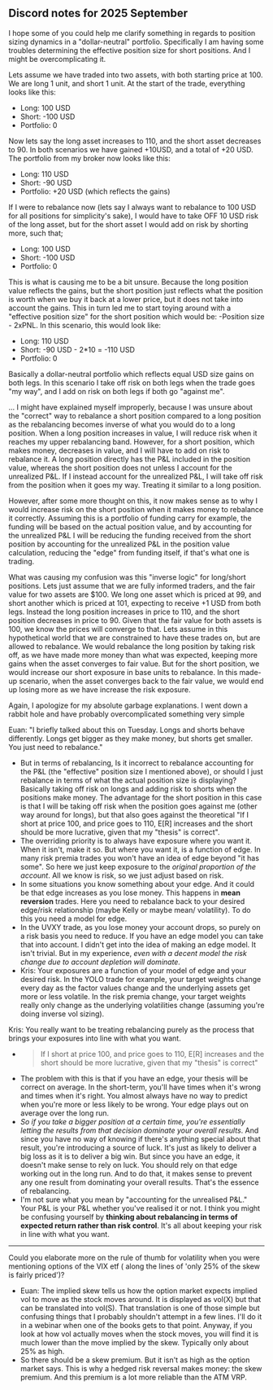 ## Discord notes for 2025 September

I hope some of you could help me clarify something in regards to position sizing dynamics in a "dollar-neutral" portfolio. Specifically I am having some troubles determining the effective position size for short positions. And I might be overcomplicating it.

Lets assume we have traded into two assets, with both starting price at 100. We are long 1 unit, and short 1 unit.  At the start of the trade, everything looks like this:
- Long: 100 USD
- Short: -100 USD
- Portfolio: 0

Now lets say the long asset increases to 110, and the short asset decreases to 90. In both scenarios we have gained +10USD, and a total of +20 USD. The portfolio from my broker now looks like this:
- Long: 110 USD
- Short: -90 USD
- Portfolio: +20 USD (which reflects the gains)

If I were to rebalance now (lets say I always want to rebalance to 100 USD for all positions for simplicity's sake), I would have to take OFF 10 USD risk of the long asset, but for the short asset I would add on risk by shorting more, such that;
- Long: 100 USD
- Short: -100 USD
- Portfolio: 0

This is what is causing me to be a bit unsure. Because the long position value reflects the gains, but the short position just reflects what the position is worth when we buy it back at a lower price, but it does not take into account the gains. This in turn led me to start toying around with a "effective position size" for the short position which would be: -Position size - 2xPNL. In this scenario, this would look like:
- Long: 110 USD
- Short: -90 USD - 2*10 = -110 USD
- Portfolio: 0

Basically a dollar-neutral portfolio which reflects equal USD size gains on both legs. In this scenario I take off risk on both legs when the trade goes "my way", and I add on risk on both legs if both go "against me".

... I might have explained myself improperly, because I was unsure about the "correct" way to rebalance a short position compared to a long position as the rebalancing becomes inverse of what you would do to a long position. When a long position increases in value, I will reduce risk when it reaches my upper rebalancing band. However, for a short position, which makes money, decreases in value, and I will have to add on risk to rebalance it. A long position directly has the P&L included in the position value, whereas the short position does not unless I account for the unrealized P&L. If I instead account for the unrealized P&L, I will take off risk from the position when it goes my way. Treating it similar to a long position.

However, after some more thought on this, it now makes sense as to why I would increase risk on the short position when it makes money to rebalance it correctly. Assuming this is a portfolio of funding carry for example, the funding will be based on the actual position value, and by accounting for the unrealized P&L I will be reducing the funding received from the short position by accounting for the unrealized P&L in the position value calculation, reducing the "edge" from funding itself, if that's what one is trading.

What was causing my confusion was this "inverse logic" for long/short positions. Lets just assume that we are fully informed traders, and the fair value for two assets are $100. We long one asset which is priced at 99, and short another which is priced at 101, expecting to receive +1 USD from both legs. Instead the long position increases in price to 110, and the short position decreases in price to 90. Given that the fair value for both assets is 100, we know the prices will converge to that. Lets assume in this hypothetical world that we are constrained to have these trades on, but are allowed to rebalance. We would rebalance the long position by taking risk off, as we have made more money than what was expected, keeping more gains when the asset converges to fair value. But for the short position, we would increase our short exposure in base units to rebalance. In this made-up scenario, when the asset converges back to the fair value, we would end up losing more as we have increase the risk exposure.

Again, I apologize for my absolute garbage explanations. I went down a rabbit hole and have probably overcomplicated something very simple 

Euan: "I briefly talked about this on Tuesday. Longs and shorts behave differently. Longs get bigger as they make money, but shorts get smaller. You just need to rebalance."
- But in terms of rebalancing, Is it incorrect to rebalance accounting for the P&L (the "effective" position size I mentioned above), or should I just rebalance in terms of what the actual position size is displaying? Basically taking off risk on longs and adding risk to shorts when the positions make money. The advantage for the short position in this case is that I will be taking off risk when the position goes against me (other way around for longs), but that also goes against the theoretical "If I short at price 100, and price goes to 110, E[R] increases and the short should be more lucrative, given that my "thesis" is correct".
- The overriding priority is to always have exposure where you want it. When it isn't, make it so. But where you want it, is a function of edge. In many risk premia trades you won't have an idea of edge beyond "it has some". So here we just keep exposure to the _original proportion of the account_. All we know is risk, so we just adjust based on risk.
- In some situations you know something about your edge. And it could be that edge increases as you lose money. This happens in **mean reversion** trades. Here you need to rebalance back to your desired edge/risk relationship (maybe Kelly or maybe mean/ volatility). To do this you need a model for edge.
- In the UVXY trade, as you lose money your account drops, so purely on a risk basis you need to reduce. If you have an edge model you can take that into account. I didn't get into the idea of making an edge model. It isn't trivial. But in my experience, _even with a decent model the risk change due to account depletion will dominate._
- Kris: Your exposures are a function of your model of edge and your desired risk. In the YOLO trade for example, your target weights change every day as the factor values change and the underlying assets get more or less volatile. In the risk premia change, your target weights really only change as the underlying volatilities change (assuming you're doing inverse vol sizing).

Kris: You really want to be treating rebalancing purely as the process that brings your exposures into line with what you want. 
- > If I short at price 100, and price goes to 110, E[R] increases and the short should be more lucrative, given that my "thesis" is correct"
- The problem with this is that if you have an edge, your thesis will be correct on average. In the short-term, you'll have times when it's wrong and times when it's right. You almost always have no way to predict when you're more or less likely to be wrong. Your edge plays out on average over the long run.
- _So if you take a bigger position at a certain time, you're essentially letting the results from that decision dominate your overall results_. And since you have no way of knowing if there's anything special about that result, you're introducing a source of luck. It's just as likely to deliver a big loss as it is to deliver a big win. But since you have an edge, it doesn't make sense to rely on luck. You should rely on that edge working out in the long run. And to do that, it makes sense to prevent any one result from dominating your overall results. That's the essence of rebalancing.
- I'm not sure what you mean by "accounting for the unrealised P&L." Your P&L is your P&L whether you've realised it or not. I think you might be confusing yourself by **thinking about rebalancing in terms of expected return rather than risk control**. It's all about keeping your risk in line with what you want.

---

Could you elaborate more on the rule of thumb for volatility when you were mentioning options of the VIX etf ( along the lines of 'only 25% of the skew is fairly priced')?
- Euan: The implied skew tells us how the option market expects implied vol to move as the stock moves around. It is displayed as vol(X) but that can be translated into vol(S). That translation is one of those simple but confusing things that I probably shouldn't attempt in a few lines. I'll do it in a webinar when one of the books gets to that point. Anyway, if you look at how vol actually moves when the stock moves, you will find it is much lower than the move implied by the skew. Typically only about 25% as high.
- So there should be a skew premium. But it isn't as high as the option market says. This is why a hedged risk reversal makes money: the skew premium. And this premium is a lot more reliable than the ATM VRP.
